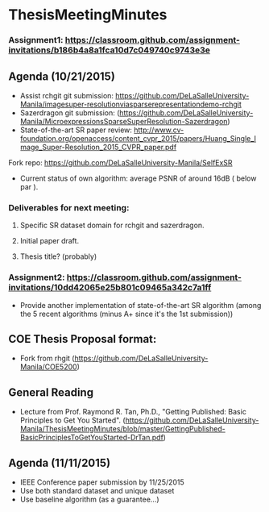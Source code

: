 # ThesisMeetingMinutes

### Assignment1: https://classroom.github.com/assignment-invitations/b186b4a8a1fca10d7c049740c9743e3e 

## Agenda (10/21/2015)

* Assist rchgit git submission: https://github.com/DeLaSalleUniversity-Manila/imagesuper-resolutionviasparserepresentationdemo-rchgit
* Sazerdragon git submission: (https://github.com/DeLaSalleUniversity-Manila/MicroexpressionsSparseSuperResolution-Sazerdragon)
* State-of-the-art SR paper review: http://www.cv-foundation.org/openaccess/content_cvpr_2015/papers/Huang_Single_Image_Super-Resolution_2015_CVPR_paper.pdf 

Fork repo: https://github.com/DeLaSalleUniversity-Manila/SelfExSR
* Current status of own algorithm: average PSNR of around 16dB ( below par ).

### Deliverables for next meeting:

1. Specific SR dataset domain for rchgit and sazerdragon.

2. Initial paper draft.

3. Thesis title? (probably)

### Assignment2: https://classroom.github.com/assignment-invitations/10dd42065e25b801c09465a342c7a1ff
- Provide another implementation of state-of-the-art SR algorithm (among the 5 recent algorithms (minus A+ since it's the 1st submission))

## COE Thesis Proposal format:

* Fork from rhgit (https://github.com/DeLaSalleUniversity-Manila/COE5200)

## General Reading

* Lecture from Prof. Raymond R. Tan, Ph.D., "Getting Published: Basic Principles to Get You Started". (https://github.com/DeLaSalleUniversity-Manila/ThesisMeetingMinutes/blob/master/GettingPublished-BasicPrinciplesToGetYouStarted-DrTan.pdf)



## Agenda (11/11/2015)

* IEEE Conference paper submission by 11/25/2015
* Use both standard dataset and unique dataset
* Use baseline algorithm (as a guarantee...)
